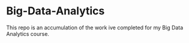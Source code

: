 # Big-Data-Analytics
This repo is an accumulation of the work ive completed for my Big Data Analytics course.
